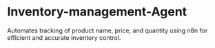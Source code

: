 # Inventory-management-Agent
Automates tracking of product name, price, and quantity using n8n for efficient and accurate inventory control.
